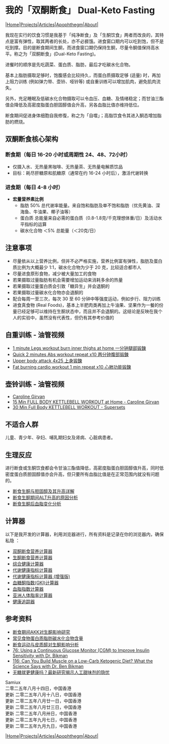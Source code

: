# 我的「双酮断食」 Dual-Keto Fasting

|[Home](/README.md)|[Projects](/projects.md)|[Articles](/articles.md)|[Apophthegm](/apophthegm.md)|[About](/about.md)|

我现在实行的饮食习惯是我基于「纯净断食」及「生酮饮食」两者而改良的，其特点是富有弹性，取其两者的长处，亦不必捱饿。进食窗口期内可以吃到饱，但不是吃到撑。目的是断食期间生酮，而进食窗口期仍保持生酮，尽量令酮值保持高水平。称之为「双酮断食」(Dual-Keto Fasting)。

进餐时的顺序是先吃蔬菜、蛋白质、脂肪，最后才吃碳水化合物。

基本上脂肪摄取足够时，饱腹感会比较持久，而蛋白质摄取足够 (适量) 时，再加上阻力训练 (例如弹力带、壶铃、哑铃等) 或自重训练可以增加肌肉，避免肌肉流失。

另外，充足睡眠及低碳水化合物摄取可以令血压、血糖、及情绪稳定；而甘油三酯值会降低及高密度脂蛋白胆固醇值会升高，另各血脂比值亦维持低位。

断食期间促进身体细胞自我修復，称之为「自噬」；高脂饮食令其进入酮态增加脂肪的燃烧。    

##  **双酮断食核心架构**

###  **断食期**（每日 16-20 小时或周期性 24、48、72小时）      
   - 仅摄入水、无热量黑咖啡、无热量茶、无热量电解质饮品      
   - 目标：耗尽肝糖原和肌糖原（通常在约 16-24 小时后），激活代谢转换      

###  **进食期**（每日 4-8 小时）  
   - **宏量营养素比例**       
     - 脂肪 50% 总代谢率能量。来自饱和脂肪及单不饱和脂肪（优先黄油、深海鱼、牛油果、椰子油等）  
     - 蛋白质 总能量来自必需的蛋白质（0.8-1.8克/千克理想体重/日）及活动水平指标的运算      
     - 碳水化合物 ＜5% 总能量（＜20克/日）  

## 注意事项

   - 尽量依从以上营养比例，但并不必严格实施，营养比例富有弹性，脂肪及蛋白质比例为大概最少 1:1，碳水化合物为少于 20 克，比较适合都市人        
   - 尽量进食原形食物，减少被大量加工的食物  
   - 若果摄取过量脂肪有机会需要增加运动来消耗多余的热量      
   - 若果摄取过量蛋白质会引致「糖异生」并会退酮的        
   - 若果摄取过量碳水化合物亦会退酮的         
   - 配合每周一至三次，每次 30 至 60 分钟中等强度运动，例如步行、阻力训练    
   - 进食真食物 (Real Foods)，基本上半肥肉类再加上牛油果、坚果作为一餐的份量已经足够可以维持在生酮状态中，而且并不会退酮的。这结论是反映在我个人的实验中，虽然没有代表性，但仍有其参考价值的

##  **自重训练 - 油管视频**

- [1 minute Legs workout burn inner thighs at home 一分钟腿部锻鍊](https://www.youtube.com/shorts/QDRuLDIKhrM)     
- [Quick 2 minutes Abs workout repeat x10 两分钟腹部锻鍊](https://www.youtube.com/shorts/sojkTZTgrlw)     
- [Upper body attack 4x25 上身锻鍊](https://www.youtube.com/shorts/T-p4yeA4u7s)     
- [Fat burning cardio workout 1 min repeat x10 心肺功能锻鍊](https://www.youtube.com/shorts/bUqdH9JQM64)     

##  **壶铃训练 - 油管视频**

- [Caroline Girvan](https://www.youtube.com/@CarolineGirvan)          
- [15 Min FULL BODY KETTLEBELL WORKOUT at Home - Caroline Girvan](https://www.youtube.com/watch?v=VCcar3MA07w)        
- [30 Min Full Body KETTLEBELL WORKOUT - Supersets](https://www.youtube.com/watch?v=9LIAhxQHmak)

## 不适合人群

儿童、青少年、孕妇、哺乳期妇女及肾病、心脏病患者。    

## 生理反应

进行断食或生酮饮食都会令甘油三酯值降低，高密度脂蛋白胆固醇值升高，同时低密度蛋白质胆固醇值亦会升高，但只要所有血脂比值是在正常范围内就没有问题的。    

- [断食生酮与胆固醇及其升高详解](/fasting_tc_high.md)    
- [断食生酮期间ALT升高的原因分析](/fasting_alt_high.md)    
- [断食生酮后血脂变化分析](/blood_report.md)    

## 计算器

以下是我开发的计算器，利用浏览器进行，所有资料是记录在你的浏览器内，确保私隐 ：

- [双酮断食营养计算器](/dual_keto_fasting_calculator.html)     
- [生酮断食营养计算器](/keto_fasting_calculator.html)    
- [综合健康计算器](/all-in-one_calculator.html)    
- [代谢健康指标计算器](/metabolism_index_calculator.html)    
- [代谢健康指标计算器 (增强版)](/metabolism_index_calculator_plus.html)
- [血糖酮指数(GKI)计算器](/gki_calculator.html)     
- [血脂指数计算器](/blood_lipids_calculator.html)    
- [亚洲人体脂率计算器](/body_fat_calculator.html)    
- [健康追踪器](/health_tracker.html)    

## 参考资料

- [断食期间AKK对生酮影响研究](/fasting_akk_02.md)    
- [常见食物蛋白质脂肪碳水化合物含量](/foods_protein.md)        
- [断食运动与皮质醇对生酮影响分析](/fasting_workout.md)       
- [76: Using a Continuous Glucose Monitor (CGM) to Improve Insulin Sensitivity with Dr. Bikman](https://www.youtube.com/watch?v=QCqMmXrf2B8)    
- [116: Can You Build Muscle on a Low-Carb Ketogenic Diet? What the Science Says with Dr. Ben Bikman](https://www.youtube.com/watch?v=-CBH-R7DJ0o)        
- [无糖就更健康吗？最新研究揭示人工甜味剂的隐忧](https://mp.weixin.qq.com/s/d-Ex0nIECk7HcHe1BGotwA)      

Samiux    
二零二五年八月十四日，中国香港     
更新 二零二五年八月十八日，中国香港    
更新 二零二五年八月廿一日，中国香港     
更新 二零二五年八月廿三日，中国香港     
更新 二零二五年八月卅日，中国香港     
更新 二零二五年九月七日，中国香港        
更新 二零二五年九月九日，中国香港     

 |[Home](/README.md)|[Projects](/projects.md)|[Articles](/articles.md)|[Apophthegm](/apophthegm.md)|[About](/about.md)|
